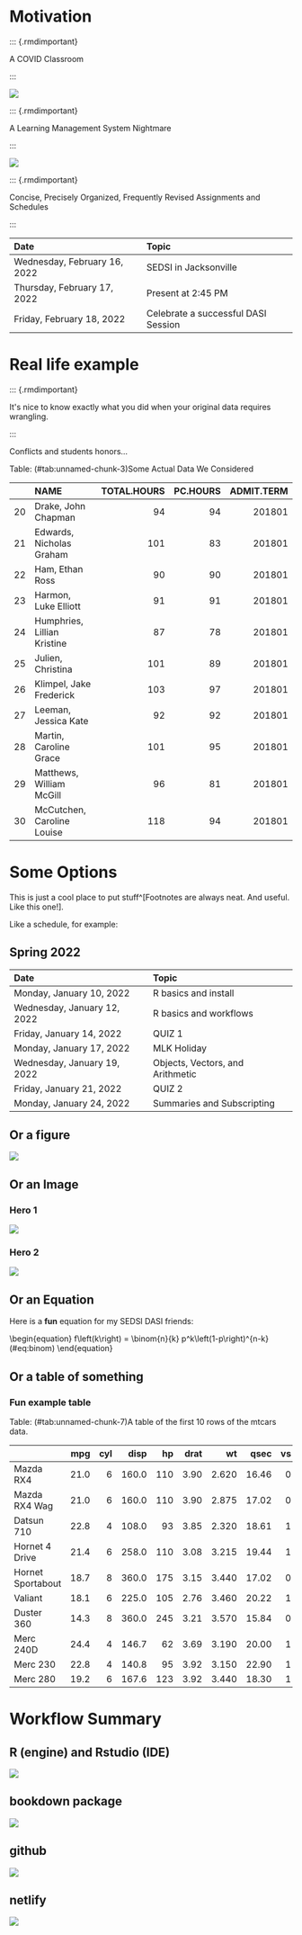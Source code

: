 # Motivation

::: {.rmdimportant}

A COVID Classroom

:::

<img src="_images/empty_class.jpg" style="display: block; margin: auto;" />

::: {.rmdimportant}

A Learning Management System Nightmare

:::

<img src="_images/brightspace.png" style="display: block; margin: auto;" />

::: {.rmdimportant}

Concise, Precisely Organized, Frequently Revised Assignments and Schedules

:::

Date | Topic | 				
|:-------|:------			
| 	Wednesday, February 16, 2022	| 	SEDSI in Jacksonville	| 
| 	Thursday, February 17, 2022	| 	Present at 2:45 PM	| 
| 	Friday, February 18, 2022	| 	Celebrate a successful DASI Session	| 


# Real life example

::: {.rmdimportant}

It's nice to know exactly what you did when your original data requires wrangling.

:::

Conflicts and students honors... 


Table: (\#tab:unnamed-chunk-3)Some Actual Data We Considered

|   |NAME                        | TOTAL.HOURS| PC.HOURS| ADMIT.TERM|
|:--|:---------------------------|-----------:|--------:|----------:|
|20 |Drake, John Chapman         |          94|       94|     201801|
|21 |Edwards, Nicholas Graham    |         101|       83|     201801|
|22 |Ham, Ethan Ross             |          90|       90|     201801|
|23 |Harmon, Luke Elliott        |          91|       91|     201801|
|24 |Humphries, Lillian Kristine |          87|       78|     201801|
|25 |Julien, Christina           |         101|       89|     201801|
|26 |Klimpel, Jake Frederick     |         103|       97|     201801|
|27 |Leeman, Jessica Kate        |          92|       92|     201801|
|28 |Martin, Caroline Grace      |         101|       95|     201801|
|29 |Matthews, William McGill    |          96|       81|     201801|
|30 |McCutchen, Caroline Louise  |         118|       94|     201801|


# Some Options


This is just a cool place to put stuff^[Footnotes are always neat. And useful. Like this one!].

Like a schedule, for example:


## Spring 2022

Date | Topic | 				
|:-------|:------			
| 	Monday, January 10, 2022	| 	R basics and install	| 
| 	Wednesday, January 12, 2022	| 	R basics and workflows	| 
| 	Friday, January 14, 2022	| 	QUIZ 1 	| 
| 	Monday, January 17, 2022	| 	MLK Holiday	| 
| 	Wednesday, January 19, 2022	| 	Objects, Vectors, and Arithmetic	| 
| 	Friday, January 21, 2022	| 	QUIZ 2	| 
| 	Monday, January 24, 2022	| Summaries and Subscripting	| 

## Or a figure

![](01-intro_files/figure-epub3/unnamed-chunk-4-1.png)<!-- -->

## Or an Image 

### Hero 1

<img src="_images/bob.jpg" style="display: block; margin: auto;" />

### Hero 2

<img src="_images/wilma.jpg" style="display: block; margin: auto;" />

## Or an Equation

Here is a **fun** equation for my SEDSI DASI friends:

\begin{equation} 
  f\left(k\right) = \binom{n}{k} p^k\left(1-p\right)^{n-k}
  (\#eq:binom)
\end{equation} 

## Or a table of something

### Fun example table


Table: (\#tab:unnamed-chunk-7)A table of the first 10 rows of the mtcars data.

|                  |  mpg| cyl|  disp|  hp| drat|    wt|  qsec| vs|
|:-----------------|----:|---:|-----:|---:|----:|-----:|-----:|--:|
|Mazda RX4         | 21.0|   6| 160.0| 110| 3.90| 2.620| 16.46|  0|
|Mazda RX4 Wag     | 21.0|   6| 160.0| 110| 3.90| 2.875| 17.02|  0|
|Datsun 710        | 22.8|   4| 108.0|  93| 3.85| 2.320| 18.61|  1|
|Hornet 4 Drive    | 21.4|   6| 258.0| 110| 3.08| 3.215| 19.44|  1|
|Hornet Sportabout | 18.7|   8| 360.0| 175| 3.15| 3.440| 17.02|  0|
|Valiant           | 18.1|   6| 225.0| 105| 2.76| 3.460| 20.22|  1|
|Duster 360        | 14.3|   8| 360.0| 245| 3.21| 3.570| 15.84|  0|
|Merc 240D         | 24.4|   4| 146.7|  62| 3.69| 3.190| 20.00|  1|
|Merc 230          | 22.8|   4| 140.8|  95| 3.92| 3.150| 22.90|  1|
|Merc 280          | 19.2|   6| 167.6| 123| 3.92| 3.440| 18.30|  1|


# Workflow Summary

## R (engine) and Rstudio (IDE)

<img src="_images/rstudio.png" style="display: block; margin: auto;" />

## bookdown package

<img src="_images/bookdown.png" style="display: block; margin: auto;" />

## github

<img src="_images/github.png" style="display: block; margin: auto;" />

## netlify

<img src="_images/netlify.png" style="display: block; margin: auto;" />


